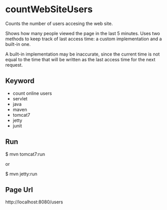 # countWebSiteUsers
Counts the number of users accesing the web site.

Shows how many people viewed the page in the last 5 minutes.
Uses two methods to keep track of last access time: a custom implementation and a built-in one.

A built-in implementation may be inaccurate, since the current time is not equal to the time that will be written as the last access time for the next request.

## Keyword

- count online users
- servlet
- java
- maven
- tomcat7
- jetty
- junit


## Run

  $ mvn tomcat7:run

or 

  $ mvn jetty:run

## Page Url

http://localhost:8080/users

